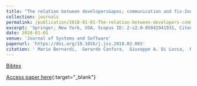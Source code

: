 ```yaml
---
title: "The relation between developers&apos; communication and fix-Inducing changes: An empirical study"
collection: journals
permalink: /publication/2018-01-01-The-relation-between-developers-communication-and-fix-Inducing-changes-An-empirical-study
excerpt: 'Springer, New York, USA, Scopus ID: 2-s2.0-85042941931, Cited by: 13'
date: 2018-01-01
venue: 'Journal of Systems and Software'
paperurl: 'https://doi.org/10.1016/j.jss.2018.02.065'
citation: ' Mario Bernardi,  Gerardo Canfora,  Giuseppe A. Di Lucca,  Massimiliano Di Penta,  Damiano Distante, &quot;The relation between developers&amp;apos; communication and fix-Inducing changes: An empirical study.&quot; Journal of Systems and Software, 2018.'
---
```

[Bibtex](https://dblp.org/rec/bib/journals/jss/BernardiCLPD18)

[Access paper here](https://doi.org/10.1016/j.jss.2018.02.065){:target="_blank"}

